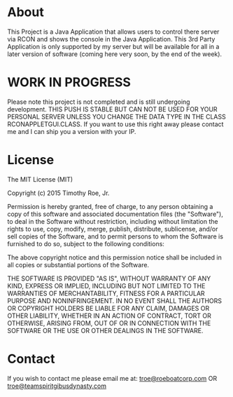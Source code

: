 # About
This Project is a Java Application that allows users to control there server via RCON and shows the console in the Java Application. This 3rd Party Application is only supported by my server but will be available for all in a later version of software (coming here very soon, by the end of the week).

# WORK IN PROGRESS
Please note this project is not completed and is still undergoing development. THIS PUSH IS STABLE BUT CAN NOT BE USED FOR YOUR PERSONAL SERVER UNLESS YOU CHANGE THE DATA TYPE IN THE CLASS RCONAPPLETGUI.CLASS. If you want to use this right away please contact me and I can ship you a version with your IP.

# License
The MIT License (MIT)

Copyright (c) 2015 Timothy Roe, Jr.

Permission is hereby granted, free of charge, to any person obtaining a copy
of this software and associated documentation files (the "Software"), to deal
in the Software without restriction, including without limitation the rights
to use, copy, modify, merge, publish, distribute, sublicense, and/or sell
copies of the Software, and to permit persons to whom the Software is
furnished to do so, subject to the following conditions:

The above copyright notice and this permission notice shall be included in
all copies or substantial portions of the Software.

THE SOFTWARE IS PROVIDED "AS IS", WITHOUT WARRANTY OF ANY KIND, EXPRESS OR
IMPLIED, INCLUDING BUT NOT LIMITED TO THE WARRANTIES OF MERCHANTABILITY,
FITNESS FOR A PARTICULAR PURPOSE AND NONINFRINGEMENT. IN NO EVENT SHALL THE
AUTHORS OR COPYRIGHT HOLDERS BE LIABLE FOR ANY CLAIM, DAMAGES OR OTHER
LIABILITY, WHETHER IN AN ACTION OF CONTRACT, TORT OR OTHERWISE, ARISING FROM,
OUT OF OR IN CONNECTION WITH THE SOFTWARE OR THE USE OR OTHER DEALINGS IN
THE SOFTWARE.

# Contact
If you wish to contact me please email me at: troe@roeboatcorp.com OR troe@teamspiritgibusdynasty.com
